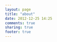 ```yaml
---
layout: page
title: "about"
date: 2012-12-25 14:25
comments: true
sharing: true
footer: true
---
```

